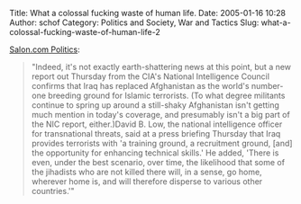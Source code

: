 Title: What a colossal fucking waste of human life.
Date: 2005-01-16 10:28
Author: schof
Category: Politics and Society, War and Tactics
Slug: what-a-colossal-fucking-waste-of-human-life-2

[Salon.com
Politics](http://www.salon.com/politics/war_room//index.html#nic_report):

> "Indeed, it's not exactly earth-shattering news at this point, but a
> new report out Thursday from the CIA's National Intelligence Council
> confirms that Iraq has replaced Afghanistan as the world's number-one
> breeding ground for Islamic terrorists. (To what degree militants
> continue to spring up around a still-shaky Afghanistan isn't getting
> much mention in today's coverage, and presumably isn't a big part of
> the NIC report, either.)David B. Low, the national intelligence
> officer for transnational threats, said at a press briefing Thursday
> that Iraq provides terrorists with 'a training ground, a recruitment
> ground, [and] the opportunity for enhancing technical skills.' He
> added, 'There is even, under the best scenario, over time, the
> likelihood that some of the jihadists who are not killed there will,
> in a sense, go home, wherever home is, and will therefore disperse to
> various other countries.'"


